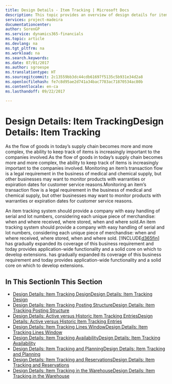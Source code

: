 ```yaml
---
title: Design Details - Item Tracking | Microsoft Docs
description: This topic provides an overview of design details for item tracking.
services: project-madeira
documentationcenter: 
author: SorenGP
ms.service: dynamics365-financials
ms.topic: article
ms.devlang: na
ms.tgt_pltfrm: na
ms.workload: na
ms.search.keywords: 
ms.date: 07/01/2017
ms.author: sgroespe
ms.translationtype: HT
ms.sourcegitcommit: 2c13559bb3dc44cdb61697f5135c5b931e34d2a8
ms.openlocfilehash: fe7c8d95ae2d741a34bac7783ac71870534ac80b
ms.contentlocale: en-ca
ms.lasthandoff: 09/22/2017

---
```

# <a name="design-details-item-tracking"></a><span data-ttu-id="5efe1-103">Design Details: Item Tracking</span><span class="sxs-lookup"><span data-stu-id="5efe1-103">Design Details: Item Tracking</span></span>
<span data-ttu-id="5efe1-104">As the flow of goods in today’s supply chain becomes more and more complex, the ability to keep track of items is increasingly important to the companies involved.</span><span class="sxs-lookup"><span data-stu-id="5efe1-104">As the flow of goods in today’s supply chain becomes more and more complex, the ability to keep track of items is increasingly important to the companies involved.</span></span> <span data-ttu-id="5efe1-105">Monitoring an item’s transaction flow is a legal requirement in the business of medical and chemical supply, but other businesses may want to monitor products with warranties or expiration dates for customer service reasons.</span><span class="sxs-lookup"><span data-stu-id="5efe1-105">Monitoring an item’s transaction flow is a legal requirement in the business of medical and chemical supply, but other businesses may want to monitor products with warranties or expiration dates for customer service reasons.</span></span>  

<span data-ttu-id="5efe1-106">An item tracking system should provide a company with easy handling of serial and lot numbers, considering each unique piece of merchandise: when and where received, where stored, when and where sold.</span><span class="sxs-lookup"><span data-stu-id="5efe1-106">An item tracking system should provide a company with easy handling of serial and lot numbers, considering each unique piece of merchandise: when and where received, where stored, when and where sold.</span></span> [!INCLUDE[d365fin](includes/d365fin_md.md)]<span data-ttu-id="5efe1-107"> has gradually expanded its coverage of this business requirement and today provides application-wide functionality and a solid core on which to develop extensions.</span><span class="sxs-lookup"><span data-stu-id="5efe1-107"> has gradually expanded its coverage of this business requirement and today provides application-wide functionality and a solid core on which to develop extensions.</span></span>  

## <a name="in-this-section"></a><span data-ttu-id="5efe1-108">In This Section</span><span class="sxs-lookup"><span data-stu-id="5efe1-108">In This Section</span></span>  
* [<span data-ttu-id="5efe1-109">Design Details: Item Tracking Design</span><span class="sxs-lookup"><span data-stu-id="5efe1-109">Design Details: Item Tracking Design</span></span>](design-details-item-tracking-design.md)  
* [<span data-ttu-id="5efe1-110">Design Details: Item Tracking Posting Structure</span><span class="sxs-lookup"><span data-stu-id="5efe1-110">Design Details: Item Tracking Posting Structure</span></span>](design-details-item-tracking-posting-structure.md)  
* [<span data-ttu-id="5efe1-111">Design Details: Active versus Historic Item Tracking Entries</span><span class="sxs-lookup"><span data-stu-id="5efe1-111">Design Details: Active versus Historic Item Tracking Entries</span></span>](design-details-active-versus-historic-item-tracking-entries.md)  
* [<span data-ttu-id="5efe1-112">Design Details: Item Tracking Lines Window</span><span class="sxs-lookup"><span data-stu-id="5efe1-112">Design Details: Item Tracking Lines Window</span></span>](design-details-item-tracking-lines-window.md)  
* [<span data-ttu-id="5efe1-113">Design Details: Item Tracking Availability</span><span class="sxs-lookup"><span data-stu-id="5efe1-113">Design Details: Item Tracking Availability</span></span>](design-details-item-tracking-availability.md)  
* [<span data-ttu-id="5efe1-114">Design Details: Item Tracking and Planning</span><span class="sxs-lookup"><span data-stu-id="5efe1-114">Design Details: Item Tracking and Planning</span></span>](design-details-item-tracking-and-planning.md)  
* [<span data-ttu-id="5efe1-115">Design Details: Item Tracking and Reservations</span><span class="sxs-lookup"><span data-stu-id="5efe1-115">Design Details: Item Tracking and Reservations</span></span>](design-details-item-tracking-and-reservations.md)  
* [<span data-ttu-id="5efe1-116">Design Details: Item Tracking in the Warehouse</span><span class="sxs-lookup"><span data-stu-id="5efe1-116">Design Details: Item Tracking in the Warehouse</span></span>](design-details-item-tracking-in-the-warehouse.md)


